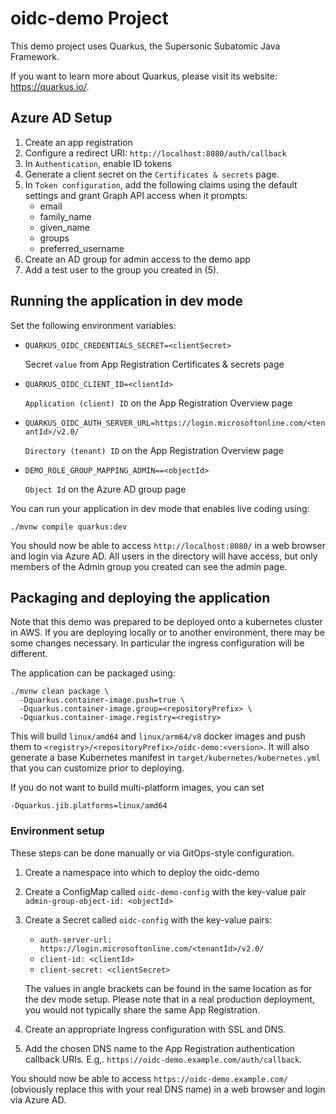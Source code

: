 # oidc-demo Project

This demo project uses Quarkus, the Supersonic Subatomic Java Framework.

If you want to learn more about Quarkus, please visit its website: https://quarkus.io/.

## Azure AD Setup

1. Create an app registration
2. Configure a redirect URI: `http://localhost:8080/auth/callback`
3. In `Authentication`, enable ID tokens
4. Generate a client secret on the `Certificates & secrets` page.
5. In `Token configuration`, add the following claims using the default
   settings and grant Graph API access when it prompts:
   - email
   - family_name
   - given_name
   - groups
   - preferred_username
6. Create an AD group for admin access to the demo app
7. Add a test user to the group you created in (5).

## Running the application in dev mode

Set the following environment variables:

 - `QUARKUS_OIDC_CREDENTIALS_SECRET=<clientSecret>` 
 
   Secret `value` from App Registration Certificates & secrets page
 

 - `QUARKUS_OIDC_CLIENT_ID=<clientId>`

   `Application (client) ID` on the App Registration Overview page


 - `QUARKUS_OIDC_AUTH_SERVER_URL=https://login.microsoftonline.com/<tenantId>/v2.0/`

   `Directory (tenant) ID` on the App Registration Overview page


 - `DEMO_ROLE_GROUP_MAPPING_ADMIN==<objectId>`

   `Object Id` on the Azure AD group page


You can run your application in dev mode that enables live coding using:

```shell script
./mvnw compile quarkus:dev
```

You should now be able to access `http://localhost:8080/` in a web browser and login via Azure AD.
All users in the directory will have access, but only members of the Admin group you created can
see the admin page.

## Packaging and deploying the application

Note that this demo was prepared to be deployed onto a kubernetes cluster in AWS.  If you are deploying
locally or to another environment, there may be some changes necessary.  In particular the ingress 
configuration will be different.

The application can be packaged using:

```shell script
./mvnw clean package \
  -Dquarkus.container-image.push=true \
  -Dquarkus.container-image.group=<repositoryPrefix> \
  -Dquarkus.container-image.registry=<registry>
```

This will build `linux/amd64` and `linux/arm64/v8` docker images and push them to
`<registry>/<repositoryPrefix>/oidc-demo:<version>`.  It will also generate a base
Kubernetes manifest in `target/kubernetes/kubernetes.yml` that you can customize
prior to deploying.

If you do not want to build multi-platform images, you can set 

```
-Dquarkus.jib.platforms=linux/amd64
```

### Environment setup

These steps can be done manually or via GitOps-style configuration. 

1. Create a namespace into which to deploy the oidc-demo
2. Create a ConfigMap called `oidc-demo-config` with the key-value pair `admin-group-object-id: <objectId>`
3. Create a Secret called `oidc-config` with the key-value pairs:
   - `auth-server-url: https://login.microsoftonline.com/<tenantId>/v2.0/`
   - `client-id: <clientId>`
   - `client-secret: <clientSecret>`
   
   The values in angle brackets can be found in the same location as for the dev mode setup.
   Please note that in a real production deployment, you would not typically share the same
   App Registration.
4. Create an appropriate Ingress configuration with SSL and DNS.
5. Add the chosen DNS name to the App Registration authentication callback URIs.
   E.g,. `https://oidc-demo.example.com/auth/callback`.

You should now be able to access `https://oidc-demo.example.com/` (obviously replace this with your real
DNS name) in a web browser and login via Azure AD.
